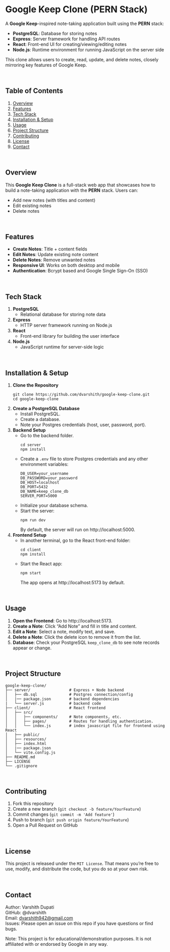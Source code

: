 # Google Keep Clone (PERN Stack)

A **Google Keep**-inspired note-taking application built using the **PERN** stack:
- **PostgreSQL**: Database for storing notes
- **Express**: Server framework for handling API routes
- **React**: Front-end UI for creating/viewing/editing notes
- **Node.js**: Runtime environment for running JavaScript on the server side

This clone allows users to create, read, update, and delete notes, closely mirroring key features of Google Keep.

<br/>

## Table of Contents
1. [Overview](#overview)
2. [Features](#features)
3. [Tech Stack](#tech-stack)
4. [Installation & Setup](#installation--setup)
5. [Usage](#usage)
6. [Project Structure](#project-structure)
7. [Contributing](#contributing)
8. [License](#license)
9. [Contact](#contact)

<br/>

## Overview
This **Google Keep Clone** is a full-stack web app that showcases how to build a note-taking application with the **PERN** stack. Users can:
- Add new notes (with titles and content)
- Edit existing notes
- Delete notes

<br/>

## Features
- **Create Notes**: Title + content fields
- **Edit Notes**: Update existing note content
- **Delete Notes**: Remove unwanted notes
- **Responsive UI**: Works on both desktop and mobile
- **Authentication**: Bcrypt based and Google Single Sign-On (SSO)

<br/>

## Tech Stack
1. **PostgreSQL**  
   - Relational database for storing note data
2. **Express**  
   - HTTP server framework running on Node.js
3. **React**  
   - Front-end library for building the user interface
4. **Node.js**  
   - JavaScript runtime for server-side logic

<br/>

## Installation & Setup
1. **Clone the Repository**
   ```
   git clone https://github.com/dvarshith/google-keep-clone.git
   cd google-keep-clone
   ```
2. **Create a PostgreSQL Database**
   - Install PostgreSQL.
   - Create a database.
   - Note your Postgres credentials (host, user, password, port).
3. **Backend Setup**
   - Go to the backend folder.
     ```
     cd server
     npm install
     ```
   - Create a `.env` file to store Postgres credentials and any other environment variables:
     ```
     DB_USER=your_username
     DB_PASSWORD=your_password
     DB_HOST=localhost
     DB_PORT=5432
     DB_NAME=keep_clone_db
     SERVER_PORT=5000
     ```
   - Initialize your database schema.
   - Start the server:
     ```
     npm run dev
     ```
     By default, the server will run on http://localhost:5000.
4. **Frontend Setup**
   - In another terminal, go to the React front-end folder:
     ```
     cd client
     npm install
     ```
   - Start the React app:
     ```
     npm start
     ```
     The app opens at http://localhost:5173 by default.

<br/>

## Usage
1. **Open the Frontend**: Go to http://localhost:5173.
2. **Create a Note**: Click “Add Note” and fill in title and content.
3. **Edit a Note**: Select a note, modify text, and save.
4. **Delete a Note**: Click the delete icon to remove it from the list.
5. **Database**: Check your PostgreSQL `keep_clone_db` to see note records appear or change.

<br/>

## Project Structure
```
google-keep-clone/
├── server/                 # Express + Node backend
│   ├── db.sql              # Postgres connection/config
│   |── package.json        # backend dependencies
|   └── server.js           # backend code
├── client/                 # React frontend
│   ├── src/
│   │   ├── components/     # Note components, etc.
│   │   ├── pages/          # Routes for handling authentication.
│   │   └── index.js        # index javascript file for frontend using React
│   ├── public/
│   ├── resources/
│   ├── index.html
│   |── package.json
│   └── vite.config.js
├── README.md
├── LICENSE
└── .gitignore
```

<br/>

## Contributing
1. Fork this repository
2. Create a new branch (`git checkout -b feature/YourFeature`)
3. Commit changes (`git commit -m 'Add feature'`)
4. Push to branch (`git push origin feature/YourFeature`)
5. Open a Pull Request on GitHub

</br>

## License
This project is released under the `MIT License`. That means you’re free to use, modify, and distribute the code, but you do so at your own risk.

</br>

## Contact
Author: Varshith Dupati </br>
GitHub: @dvarshith </br>
Email: dvarshith942@gmail.com </br>
Issues: Please open an issue on this repo if you have questions or find bugs. </br>

Note: This project is for educational/demonstration purposes. It is not affiliated with or endorsed by Google in any way.
